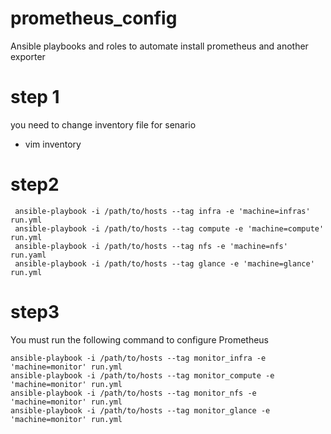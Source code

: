 
# prometheus_config
Ansible playbooks and roles to automate install prometheus and another exporter  

# step 1
you need to change inventory file for senario
* vim inventory

# step2

```
 ansible-playbook -i /path/to/hosts --tag infra -e 'machine=infras' run.yml
 ansible-playbook -i /path/to/hosts --tag compute -e 'machine=compute' run.yml 
 ansible-playbook -i /path/to/hosts --tag nfs -e 'machine=nfs' run.yaml
 ansible-playbook -i /path/to/hosts --tag glance -e 'machine=glance' run.yml
```
# step3


You must run the following command to configure Prometheus

```
ansible-playbook -i /path/to/hosts --tag monitor_infra -e 'machine=monitor' run.yml
ansible-playbook -i /path/to/hosts --tag monitor_compute -e 'machine=monitor' run.yml
ansible-playbook -i /path/to/hosts --tag monitor_nfs -e 'machine=monitor' run.yml
ansible-playbook -i /path/to/hosts --tag monitor_glance -e 'machine=monitor' run.yml
```

